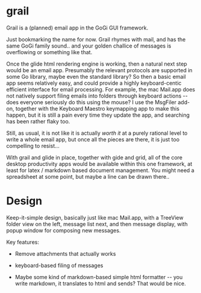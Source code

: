 # grail

Grail is a (planned) email app in the GoGi GUI framework.

Just bookmarking the name for now.  Grail rhymes with mail, and has the same GoGi family sound.. and your golden challice of messages is overflowing or something like that.

Once the glide html rendering engine is working, then a natural next step would be an email app.  Presumably the relevant protocols are supported in some Go library, maybe even the standard library?  So then a basic email app seems relatively easy, and could provide a highly keyboard-centic efficient interface for email processing.  For example, the mac Mail.app does not natively support filing emails into folders through keyboard actions -- does everyone seriously do this using the mouse?  I use the MsgFiler add-on, together with the Keyboard Maestro keymapping app to make this happen, but it is still a pain every time they update the app, and searching has been rather flaky too.

Still, as usual, it is not like it is actually *worth it* at a purely rational level to write a whole email app, but once all the pieces are there, it is just too compelling to resist...

With grail and glide in place, together with gide and grid, all of the core desktop productivity apps would be available within this one framework, at least for latex / markdown based document management.  You might need a spreadsheet at some point, but maybe a line can be drawn there..

# Design

Keep-it-simple design, basically just like mac Mail.app, with a TreeView folder view on the left, message list next, and then message display, with popup window for composing new messages.

Key features:

* Remove attachments that actually works

* keyboard-based filing of messages

* Maybe some kind of markdown-based simple html formatter -- you write markdown, it translates to html and sends?  That would be nice.
